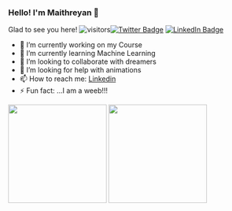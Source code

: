 ### Hello! I'm Maithreyan 🙌

 Glad to see you here!   ![visitors](https://visitor-badge.glitch.me/badge?page_id=page.id)[![Twitter Badge](https://img.shields.io/badge/Twitter-Profile-informational?style=flat&logo=twitter&logoColor=white&color=1CA2F1)](https://twitter.com/maithreyan_s)
[![LinkedIn Badge](https://img.shields.io/badge/LinkedIn-Profile-informational?style=flat&logo=linkedin&logoColor=white&color=0D76A8)](https://www.linkedin.com/in/maithreyan-s-478aba165/)

- 🔭 I’m currently working on my Course
- 🌱 I’m currently learning Machine Learning
- 👯 I’m looking to collaborate with dreamers 
- 🤔 I’m looking for help with animations
- 📫 How to reach me: [Linkedin](https://www.linkedin.com/in/maithreyan-s-478aba165/)
- ⚡ Fun fact: ...I am a weeb!!!



<img align="center" height="200em" src="https://github-readme-stats.vercel.app/api/top-langs/?username=Maithreyan11&theme=dark&&langs_count=4" />&nbsp;<img height="200em" align="center" src="https://github-readme-stats.vercel.app/api?username=Maithreyan11&show_icons=true&count_private=true&include_all_commits=true&theme=dark" />
